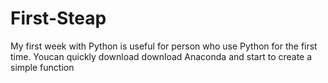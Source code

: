 # First-Steap
My first week with Python is useful for person who use Python for the first time.
Youcan quickly download download Anaconda and start to create a simple function
